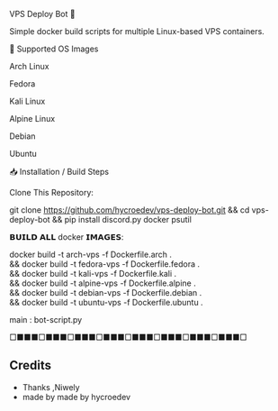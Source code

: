 VPS Deploy Bot 🚀                                                                           

Simple docker build scripts for multiple Linux-based VPS containers.

📂 Supported OS Images

Arch Linux

Fedora

Kali Linux

Alpine Linux

Debian

Ubuntu


📥 Installation / Build Steps

Clone This Repository:

git clone https://github.com/hycroedev/vps-deploy-bot.git && cd vps-deploy-bot && pip install discord.py docker psutil

𝗕𝗨𝗜𝗟𝗗 𝗔𝗟𝗟 docker 𝗜𝗠𝗔𝗚𝗘𝗦:

docker build -t arch-vps -f Dockerfile.arch . \
&& docker build -t fedora-vps -f Dockerfile.fedora . \
&& docker build -t kali-vps -f Dockerfile.kali . \
&& docker build -t alpine-vps -f Dockerfile.alpine . \
&& docker build -t debian-vps -f Dockerfile.debian . \
&& docker build -t ubuntu-vps -f Dockerfile.ubuntu .

main : bot-script.py

□■■■□■■■□■■■□■■■□■■■□■■■□■■■□■■■□

## Credits

- Thanks ,Niwely
- made by made by hycroedev
